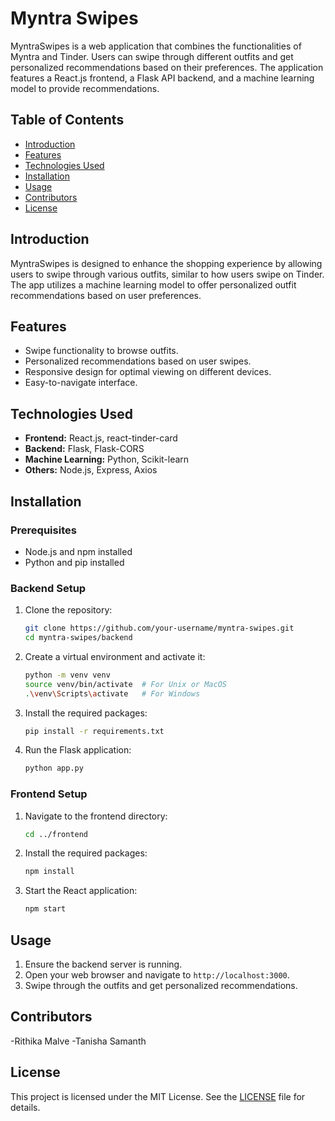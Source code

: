 # Myntra Swipes
MyntraSwipes is a web application that combines the functionalities of Myntra and Tinder. Users can swipe through different outfits and get personalized recommendations based on their preferences. The application features a React.js frontend, a Flask API backend, and a machine learning model to provide recommendations.

## Table of Contents

- [Introduction](#introduction)
- [Features](#features)
- [Technologies Used](#technologies-used)
- [Installation](#installation)
- [Usage](#usage)
- [Contributors](#contributors)
- [License](#license)


## Introduction

MyntraSwipes is designed to enhance the shopping experience by allowing users to swipe through various outfits, similar to how users swipe on Tinder. The app utilizes a machine learning model to offer personalized outfit recommendations based on user preferences.

## Features

- Swipe functionality to browse outfits.
- Personalized recommendations based on user swipes.
- Responsive design for optimal viewing on different devices.
- Easy-to-navigate interface.

## Technologies Used

- **Frontend:** React.js, react-tinder-card
- **Backend:** Flask, Flask-CORS
- **Machine Learning:** Python, Scikit-learn
- **Others:** Node.js, Express, Axios

## Installation

### Prerequisites

- Node.js and npm installed
- Python and pip installed

### Backend Setup

1. Clone the repository:
   ```sh
   git clone https://github.com/your-username/myntra-swipes.git
   cd myntra-swipes/backend
   ```

2. Create a virtual environment and activate it:
   ```sh
   python -m venv venv
   source venv/bin/activate  # For Unix or MacOS
   .\venv\Scripts\activate   # For Windows
   ```

3. Install the required packages:
   ```sh
   pip install -r requirements.txt
   ```

4. Run the Flask application:
   ```sh
   python app.py
   ```

### Frontend Setup

1. Navigate to the frontend directory:
   ```sh
   cd ../frontend
   ```

2. Install the required packages:
   ```sh
   npm install
   ```

3. Start the React application:
   ```sh
   npm start
   ```

## Usage

1. Ensure the backend server is running.
2. Open your web browser and navigate to `http://localhost:3000`.
3. Swipe through the outfits and get personalized recommendations.


## Contributors
-Rithika Malve
-Tanisha Samanth

## License

This project is licensed under the MIT License. See the [LICENSE](LICENSE) file for details.
